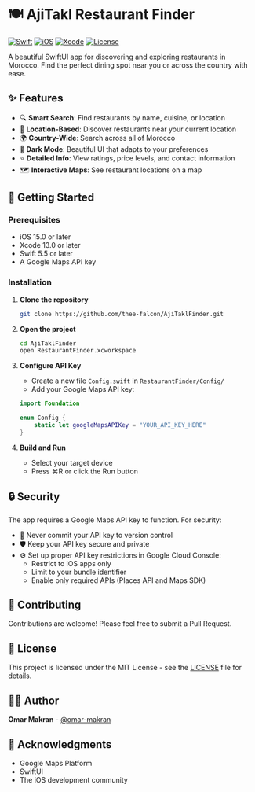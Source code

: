 # 🍽️ AjiTakl Restaurant Finder

[![Swift](https://img.shields.io/badge/Swift-5.5-orange.svg)](https://swift.org)
[![iOS](https://img.shields.io/badge/iOS-15.0+-blue.svg)](https://developer.apple.com/ios)
[![Xcode](https://img.shields.io/badge/Xcode-13.0+-blue.svg)](https://developer.apple.com/xcode)
[![License](https://img.shields.io/badge/License-MIT-green.svg)](LICENSE)

A beautiful SwiftUI app for discovering and exploring restaurants in Morocco. Find the perfect dining spot near you or across the country with ease.

## ✨ Features

- 🔍 **Smart Search**: Find restaurants by name, cuisine, or location
- 📍 **Location-Based**: Discover restaurants near your current location
- 🌍 **Country-Wide**: Search across all of Morocco
- 🌙 **Dark Mode**: Beautiful UI that adapts to your preferences
- ⭐ **Detailed Info**: View ratings, price levels, and contact information
- 🗺️ **Interactive Maps**: See restaurant locations on a map

## 🚀 Getting Started

### Prerequisites

- iOS 15.0 or later
- Xcode 13.0 or later
- Swift 5.5 or later
- A Google Maps API key

### Installation

1. **Clone the repository**
   ```bash
   git clone https://github.com/thee-falcon/AjiTaklFinder.git
   ```

2. **Open the project**
   ```bash
   cd AjiTaklFinder
   open RestaurantFinder.xcworkspace
   ```

3. **Configure API Key**
   - Create a new file `Config.swift` in `RestaurantFinder/Config/`
   - Add your Google Maps API key:
   ```swift
   import Foundation

   enum Config {
       static let googleMapsAPIKey = "YOUR_API_KEY_HERE"
   }
   ```

4. **Build and Run**
   - Select your target device
   - Press ⌘R or click the Run button

## 🔒 Security

The app requires a Google Maps API key to function. For security:

- 🔑 Never commit your API key to version control
- 🛡️ Keep your API key secure and private
- ⚙️ Set up proper API key restrictions in Google Cloud Console:
  - Restrict to iOS apps only
  - Limit to your bundle identifier
  - Enable only required APIs (Places API and Maps SDK)


## 🤝 Contributing

Contributions are welcome! Please feel free to submit a Pull Request.

## 📄 License

This project is licensed under the MIT License - see the [LICENSE](LICENSE) file for details.

## 👨‍💻 Author

**Omar Makran** - [@omar-makran](https://github.com/omar-makran)

## 🙏 Acknowledgments

- Google Maps Platform
- SwiftUI
- The iOS development community 
